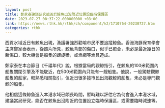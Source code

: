 ```yaml
---
layout: post
title: 鄭家泰建議研究能否於鯨魚出沒附近位置設臨時保護區
date: 2023-07-27 08:37:22.000000000 +08:00
link: https://news.rthk.hk/rthk/ch/component/k2/1710764-20230727.htm
categories: rthk
---
```


西貢水域近日有鯨魚出現，漁護署強烈勸喻市民不要追蹤鯨魚。香港海豚保育學會主席鄭家泰表示，從照片所見，鯨魚背部的傷口，似乎已癒合，未必是最近幾日的新傷口，較大機會是船隻的螺旋槳，或漁網等漁具造成。

鄭家泰在本台節目《千禧年代》說，根據當局的觀鯨指引，在鯨魚的100米範圍內船隻關閉引擎及不能駛近，在500米範圍內只能有一艘船隻。他說，一般駕駛觀鯨船隻的船家，較熟悉相關指引，但近日很多接市民出海觀鯨的船隻，未必是專門觀鯨的船隻。

他相信這條鯨魚進入本港水域已頗長時間，暫時難以評估它為何會進入本港水域，建議當局研究，能否在鯨魚出沒附近的位置設立臨時保護區，或需要臨時減速等。
